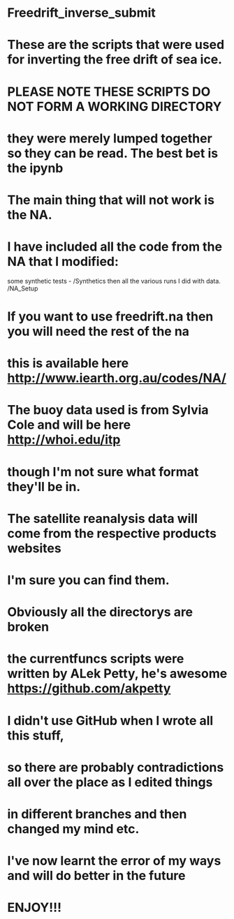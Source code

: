 # Freedrift_inverse_submit

# These are the scripts that were used for inverting the free drift of sea ice.

# PLEASE NOTE THESE SCRIPTS DO NOT FORM A WORKING DIRECTORY
# they were merely lumped together so they can be read. The best bet is the ipynb

# The main thing that will not work is the NA.
# I have included all the code from the NA that I modified:
some synthetic tests - /Synthetics
then all the various runs I did with data. /NA_Setup
# If you want to use freedrift.na then you will need the rest of the na
# this is available here http://www.iearth.org.au/codes/NA/

# The buoy data used is from Sylvia Cole and will be here http://whoi.edu/itp
# though I'm not sure what format they'll be in.

# The satellite reanalysis data will come from the respective products websites
# I'm sure you can find them.

# Obviously all the directorys are broken

# the currentfuncs scripts were written by ALek Petty, he's awesome https://github.com/akpetty

# I didn't use GitHub when I wrote all this stuff, 
# so there are probably contradictions all over the place as I edited things 
# in different branches and then changed my mind etc.
# I've now learnt the error of my ways and will do better in the future
# ENJOY!!!
 
